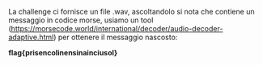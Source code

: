 La challenge ci fornisce un file .wav, ascoltandolo si nota che contiene un messaggio in codice morse, 
usiamo un tool (https://morsecode.world/international/decoder/audio-decoder-adaptive.html) per ottenere il messaggio nascosto:

**flag{prisencolinensinainciusol}**

